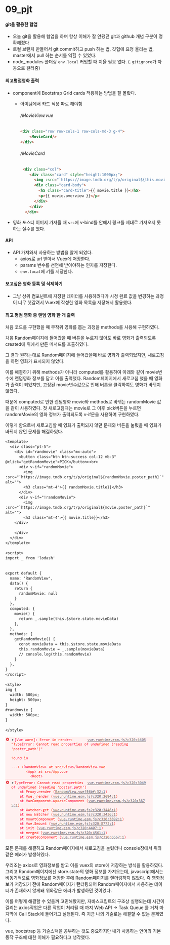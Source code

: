 # 09_pjt

#### git을 활용한 협업

- 오늘 git을 활용해 협업을 하며 항상 이해가 잘 안됐던 git과 github 개념 구분이 명확해졌다
- 로컬 브랜치 만들어서 git commit하고 push 하는 법, 깃헙에 요청 올리는 법, master에서 pull 하는 순서를 익힐 수 있었다.
- node_modules 폴더랑 `env.local` 커밋할 때 지울 필요 없다. (`.gitignore`가 자동으로 걸러줌)



#### 최고평점영화 출력

- component에 Bootstrap Grid cards 적용하는 방법을 잘 몰랐다.

  - 아이템에서 카드 적용 따로 해야함

    ###### /MovieView.vue

    ```html
    <div class="row row-cols-1 row-cols-md-3 g-4">
    	<MovieCard/>
    </div>
    ```

    ###### /MovieCard

    ```html
     <div class="col">
        <div class="card" style="height:1000px;">
          <img :src="`https://image.tmdb.org/t/p/original${this.movie.poster_path}`" alt="movie img" style="width:auto;">
          <div class="card-body">
            <h5 class="card-title">{{ movie.title }}</h5>
            <p>{{ movie.overview }}</p>
          </div>
        </div>
      </div>
    ```

- 영화 포스터 이미지 가져올 때 `src`에 v-bind를 안해서 링크를 제대로 가져오지 못하는 실수를 했다.

  

#### API

- API 가져와서 사용하는 방법을 알게 되었다.
  - axios로 url 받아서 Vuex에 저장한다.
  - params 변수를 선언해 받아야하는 인자를 저장한다.
  - `env.local`에 키를 저장한다.



#### 보고싶은 영화 등록 및 삭제하기

- 그냥 상위 컴포넌트에 저장한 데이터를 사용하려다가 시청 완료 값을 변경하는 과정이 너무 헷갈려서 Vuex에 작성한 영화 목록을 저장해서 활용했다.





#### 최고 평점 영화 중 랜덤 영화 한 개 출력

처음 코드를 구현했을 때 무작위 영화를 뽑는 과정을 methods를 사용해 구현하였다. 

처음 Random페이지에 들어갔을 때 버튼을 누르지 않아도 바로 영화가 출력되도록 created에 위에서 만든 메서드를 호출하였다.

그 결과 원하는대로 Random페이지에 들어갔을때 바로 영화가 출력되었지만, 새로고침을 하면 영화가 표시되지 않았다.

이를 해결하기 위해 methods가 아니라 computed를 활용하여 아래와 같이 movie변수에 랜덤영화 정보를 담고 이를 출력했다. Random페이지에서 새로고침 했을 때 영화가 출력이 되었지만, 고정된 movie변수값으로 인해 버튼을 클릭하여도 영화가 바뀌지 않았다.

때문에 computed로 인한 랜덤영화 movie와 methods로 바뀌는 randomMovie 값을 같이 사용하였다. 첫 새로고침때는 movie로 그 이후 pick버튼을 누르면 randomMovie의 영화 정보가 출력되도록 v-if문을 사용하여 구현하였다.

이렇게 함으로써 새로고침할 때 영화가 출력되지 않던 문제와 버튼을 눌렀을 때 영화가 바뀌지 않던 문제를 해결하였다.



```vue
<template>
  <div class="pt-5">
    <div id="randmovie" class="mx-auto">
      <button class="btn btn-success col-12 mb-3" @click="getRandomMovie">PICK</button><br>
      <div v-if="randomMovie">
        <img :src="`https://image.tmdb.org/t/p/original${randomMovie.poster_path}`" alt="">
        <h3 class="mt-4">{{ randomMovie.title}}</h3>
      </div>
      <div v-if="!randomMovie">
        <img :src="`https://image.tmdb.org/t/p/original${movie.poster_path}`" alt="">
        <h3 class="mt-4">{{ movie.title}}</h3>
    </div>
      
    </div>
  </div>
</template>

<script>
import _ from 'lodash'


export default {
  name: 'RandomView',
  data() {
    return {
      randomMovie: null
    }
  },
  computed: {
    movie() {
      return _.sample(this.$store.state.movieData)
    },
  }, 
  methods: {
    getRandomMovie() {
      const movieData = this.$store.state.movieData
      this.randomMovie = _.sample(movieData)
      // console.log(this.randomMovie)
    }
  },
}
</script>

<style>
img {
  width: 500px;
  height: 500px;
}
#randmovie {
  width: 500px;
}

</style>
```

![image-20221111172813158](README.assets/image-20221111172813158.png)

모든 문제를 해결하고 Random페이지에서 새로고침을 눌렀더니 console창에서 위와같은 에러가 발생하였다.

우리조는 axios로 영화정보를 받고 이를 vuex의 store에 저장하는 방식을 활용하였다. 그리고 Random페이지에선 store.state의 영화 정보를 가져오는데, javascript에서는 비동기적으로 영화정보를 저장한 후에 Random페이지를 렌더링하지 않았다. 즉 영화정보가 저장되기 전에 Random페이지가 랜더링되어 Random페이지에서 사용하는 데이터가 존재하지 않게돼 위와같은 에러가 발생하던 것이었다.

이를 어떻게 해결할 수 있을까 고민해봤지만, 자바스크립트의 구조상 실행되는데 시간이 걸리는 axios작업은 다른 작업이 처리될 때 까지 Web API -> Task Queue 를 거쳐 마지막에 Call Stack에 들어가고 실행된다. 즉 지금 나의 기술로는 해결할 수 없는 문제였다.

vue, bootstrap 등 기술스택을 공부하는 것도 중요하지만 내가 사용하는 언어의 기본 동작 구조에 대한 이해가 필요하다고 생각했다.





